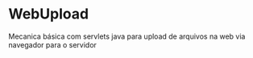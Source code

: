 # WebUpload
Mecanica básica com servlets java para upload de arquivos na web via navegador para o servidor